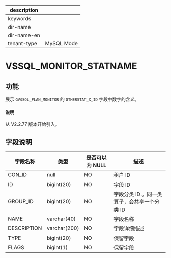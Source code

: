 |description||
|---|---|
|keywords||
|dir-name||
|dir-name-en||
|tenant-type|MySQL Mode|

# V$SQL_MONITOR_STATNAME

## 功能

展示 `GV$SQL_PLAN_MONITOR` 的 `OTHERSTAT_X_ID` 字段中数字的含义。

<main id="notice" type='explain'>
  <h4>说明</h4>
  <p>从 V2.2.77 版本开始引入。</p>
</main>

## 字段说明

|  **字段名称**   |    **类型**    | **是否可以为 NULL** |          **描述**           |
|-------------|--------------|----------------|---------------------------|
| CON_ID      | null         | NO             | 租户 ID                     |
| ID          | bigint(20)   | NO             | 字段 ID                     |
| GROUP_ID    | bigint(20)   | NO             | 字段分类 ID 。同一类算子，会共享一个分类 ID |
| NAME        | varchar(40)  | NO             | 字段名称                      |
| DESCRIPTION | varchar(200) | NO             | 字段详细描述                    |
| TYPE        | bigint(20)    | NO             | 保留字段                      |
| FLAGS       | bigint(1)    | NO             | 保留字段                      |
